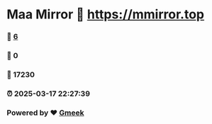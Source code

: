 # Maa Mirror :link: https://mmirror.top 
### :page_facing_up: [6](https://mmirror.top/tag.html) 
### :speech_balloon: 0 
### :hibiscus: 17230 
### :alarm_clock: 2025-03-17 22:27:39 
### Powered by :heart: [Gmeek](https://github.com/Meekdai/Gmeek)
